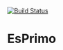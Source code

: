 [![Build Status](https://travis-ci.org/treicko/EsPrimo.png)](https://travis-ci.org/treicko/EsPrimo)

EsPrimo
=======
